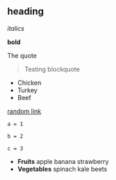 ## heading

*italics*

**bold**

The quote

>Testing blockquote

- Chicken
- Turkey
- Beef

[random link](https://theuselessweb.com)
```
a = 1

b = 2

c = 3
```

+ **Fruits**
apple
banana
strawberry
+ **Vegetables**
spinach
kale
beets
